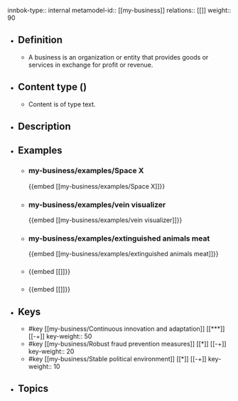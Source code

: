 innbok-type:: internal
metamodel-id:: [[my-business]]
relations:: [[]]
weight:: 90

- ## Definition
  - A business is an organization or entity that provides goods or services in exchange for profit or revenue.
- ## Content type ()
  - Content is of type text.
  
- ## Description
- ## Examples
  - ### my-business/examples/Space X
    {{embed [[my-business/examples/Space X]]}}
  - ### my-business/examples/vein visualizer
    {{embed [[my-business/examples/vein visualizer]]}}
  - ### my-business/examples/extinguished animals meat
    {{embed [[my-business/examples/extinguished animals meat]]}}
  - ### 
    {{embed [[]]}}
  - ### 
    {{embed [[]]}}
  
- ## Keys
  - #key [[my-business/Continuous innovation and adaptation]] [[***]] [[-+]]
    key-weight:: 50
  - #key [[my-business/Robust fraud prevention measures]] [[*]] [[-+]]
    key-weight:: 20
  - #key [[my-business/Stable political environment]] [[*]] [[-+]]
    key-weight:: 10
- ## Topics
  

